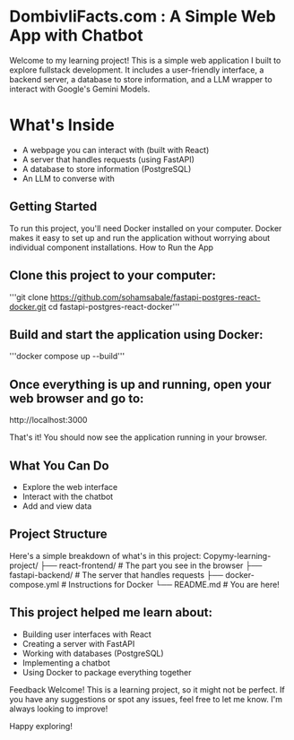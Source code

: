 # DombivliFacts.com : A Simple Web App with Chatbot
Welcome to my learning project! This is a simple web application I built to explore fullstack development. It includes a user-friendly interface, a backend server, a database to store information, and a LLM wrapper to interact with Google's Gemini Models.

# What's Inside

- A webpage you can interact with (built with React)
- A server that handles requests (using FastAPI)
- A database to store information (PostgreSQL)
- An LLM to converse with 


## Getting Started
To run this project, you'll need Docker installed on your computer. Docker makes it easy to set up and run the application without worrying about individual component installations.
How to Run the App

## Clone this project to your computer:

'''git clone https://github.com/sohamsabale/fastapi-postgres-react-docker.git
cd fastapi-postgres-react-docker'''

## Build and start the application using Docker:
'''docker compose up --build'''

## Once everything is up and running, open your web browser and go to:
http://localhost:3000


That's it! You should now see the application running in your browser.

## What You Can Do
- Explore the web interface
- Interact with the chatbot
- Add and view data 

## Project Structure
Here's a simple breakdown of what's in this project:
Copymy-learning-project/
├── react-frontend/    # The part you see in the browser
├── fastapi-backend/   # The server that handles requests
├── docker-compose.yml # Instructions for Docker
└── README.md          # You are here!


## This project helped me learn about:

- Building user interfaces with React
- Creating a server with FastAPI
- Working with databases (PostgreSQL)
- Implementing a chatbot
- Using Docker to package everything together

Feedback Welcome!
This is a learning project, so it might not be perfect. If you have any suggestions or spot any issues, feel free to let me know. I'm always looking to improve!

Happy exploring!
